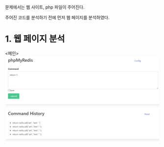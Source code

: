 문제에서는 웹 사이트, php 파일이 주어진다.

 

주어진 코드를 분석하기 전에 먼저 웹 페이지를 분석하였다.

 
<h1>1. 웹 페이지 분석</h1>

 

<메인>
![image](./image/phpMyRedis1.png)

